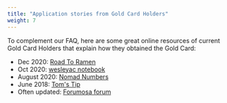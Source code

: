 ```yaml
---
title: "Application stories from Gold Card Holders"
weight: 7
---
```


To complement our FAQ, here are some great online resources of current Gold Card Holders that explain how they obtained the Gold Card: 

- Dec 2020: [Road To Ramen](https://roadtoramen.com/Day-322-How-to-Move-to-Taiwan-During-a-Pandemic-9b98345daee942af98839bfd30687778) 
- Oct 2020: [wesleyac notebook](https://notebook.wesleyac.com/taiwan-gold-card/)
- August 2020: [Nomad Numbers](https://www.nomadnumbers.com/taiwan-employment-gold-card-application-guide/)
- June 2018: [Tom's Tip](http://blog.tomfifield.net/2018/05/how-to-apply-for-taiwans-immigration.html)
- Often updated: [Forumosa forum](https://tw.forumosa.com/t/employment-gold-card-for-some-foreigners/)
